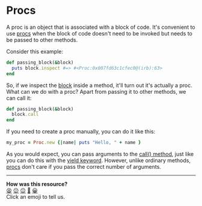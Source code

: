 # Procs

A proc is an object that is associated with a block of code. It's convenient to use [procs](http://www.ruby-doc.org/core-2.1.2/Proc.html) when the block of code doesn't need to be invoked but needs to be passed to other methods. 

Consider this example:

````ruby
def passing_block(&block)
  puts block.inspect #=> #<Proc:0x007fd63c1cfec0@(irb):63>
end
````

So, if we inspect the [block](https://github.com/makersacademy/course/blob/main/pills/blocks.md) inside a method, it'll turn out it's actually a proc. What can we do with a proc? Apart from passing it to other methods, we can call it:

````ruby
def passing_block(&block)
  block.call
end
````

If you need to create a proc manually, you can do it like this:

````ruby
my_proc = Proc.new {|name| puts "Hello, " + name }
````

As you would expect, you can pass arguments to the [call() method](http://www.ruby-doc.org/core-2.1.2/Proc.html#method-i-call), just like you can do this with the [yield keyword](http://www.ruby-doc.org/core-2.1.2/Proc.html#method-i-yield). However, unlike ordinary methods, [procs](http://www.ruby-doc.org/core-2.1.2/Proc.html) don't care if you pass the correct number of arguments.

<!-- BEGIN GENERATED SECTION DO NOT EDIT -->

---

**How was this resource?**  
[😫](https://airtable.com/shrUJ3t7KLMqVRFKR?prefill_Repository=course&prefill_File=pills/procs.md&prefill_Sentiment=😫) [😕](https://airtable.com/shrUJ3t7KLMqVRFKR?prefill_Repository=course&prefill_File=pills/procs.md&prefill_Sentiment=😕) [😐](https://airtable.com/shrUJ3t7KLMqVRFKR?prefill_Repository=course&prefill_File=pills/procs.md&prefill_Sentiment=😐) [🙂](https://airtable.com/shrUJ3t7KLMqVRFKR?prefill_Repository=course&prefill_File=pills/procs.md&prefill_Sentiment=🙂) [😀](https://airtable.com/shrUJ3t7KLMqVRFKR?prefill_Repository=course&prefill_File=pills/procs.md&prefill_Sentiment=😀)  
Click an emoji to tell us.

<!-- END GENERATED SECTION DO NOT EDIT -->
